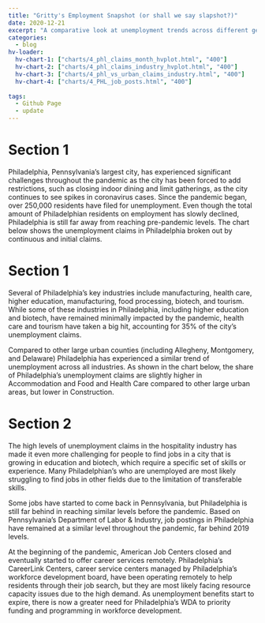 ```yaml
---
title: "Gritty's Employment Snapshot (or shall we say slapshot?)"
date: 2020-12-21
excerpt: "A comparative look at unemployment trends across different geographic regions"
categories:
  - blog
hv-loader:
  hv-chart-1: ["charts/4_phl_claims_month_hvplot.html", "400"]
  hv-chart-2: ["charts/4_phl_claims_industry_hvplot.html", "400"]
  hv-chart-3: ["charts/4_phl_vs_urban_claims_industry.html", "400"]
  hv-chart-4: ["charts/4_PHL_job_posts.html", "400"]
  
tags:
  - Github Page
  - update
---
```


# Section 1
Philadelphia, Pennsylvania’s largest city, has experienced significant challenges throughout the pandemic as the city has been forced to add restrictions, such as closing indoor dining and limit gatherings, as the city continues to see spikes in coronavirus cases.  Since the pandemic began, over 250,000 residents have filed for unemployment.   Even though the total amount of Philadelphian residents on employment has slowly declined, Philadelphia is still far away from reaching pre-pandemic levels.  The chart below shows the unemployment claims in Philadelphia broken out by continuous and initial claims.

<div id="hv-chart-1"></div>

# Section 1
Several of Philadelphia’s key industries include manufacturing, health care, higher education, manufacturing, food processing, biotech, and tourism.  While some of these industries in Philadelphia, including higher education and biotech, have remained minimally impacted by the pandemic, health care and tourism have taken a big hit, accounting for 35% of the city’s unemployment claims.   

<div id="hv-chart-3"></div>

Compared to other large urban counties (including Allegheny, Montgomery, and Delaware) Philadelphia has experienced a similar trend of unemployment across all industries. As shown in the chart below, the share of Philadelphia’s unemployment claims are slightly higher in Accommodation and Food and Health Care compared to other large urban areas, but lower in Construction.    

# Section 2

The high levels of unemployment claims in the hospitality industry has made it even more challenging for people to find jobs in a city that is growing in education and biotech, which require a specific set of skills or experience. Many Philadelphian’s who are unemployed are most likely struggling to find jobs in other fields due to the limitation of transferable skills.  

Some jobs have started to come back in Pennsylvania, but Philadelphia is still far behind in reaching similar levels before the pandemic.   Based on Pennsylvania’s Department of Labor & Industry, job postings in Philadelphia have remained at a similar level throughout the pandemic, far behind 2019 levels.

<div id="hv-chart-4"></div>

At the beginning of the pandemic, American Job Centers closed and eventually started to offer career services remotely.  Philadelphia’s CareerLink Centers, career service centers managed by Philadelphia’s workforce development board, have been operating remotely to help residents through their job search, but they are most likely facing resource capacity issues due to the high demand.  As unemployment benefits start to expire, there is now a greater need for Philadelphia’s WDA to priority funding and programming in workforce development.


